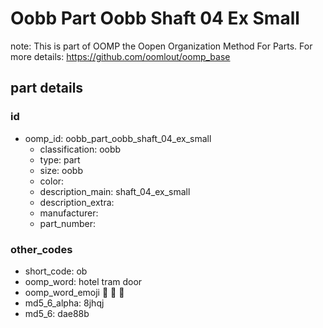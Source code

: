 # Oobb Part Oobb Shaft 04 Ex Small  

note: This is part of OOMP the Oopen Organization Method For Parts. For more details: https://github.com/oomlout/oomp_base

##  part details





### id
* oomp_id: oobb_part_oobb_shaft_04_ex_small
  * classification: oobb
  * type: part
  * size: oobb
  * color: 
  * description_main: shaft_04_ex_small
  * description_extra: 
  * manufacturer: 
  * part_number: 

### other_codes
* short_code: ob
* oomp_word: hotel tram door
* oomp_word_emoji :hotel: :tram: :door:
* md5_6_alpha: 8jhqj
* md5_6: dae88b